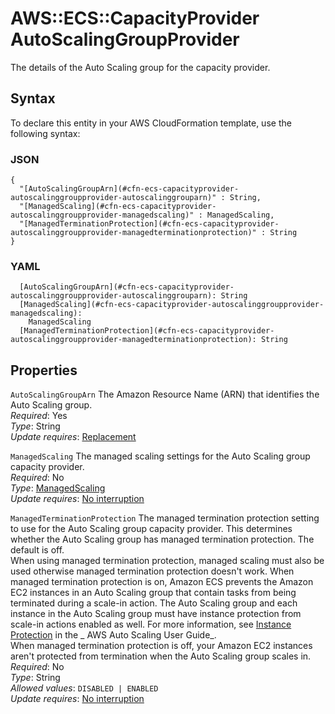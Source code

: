 # AWS::ECS::CapacityProvider AutoScalingGroupProvider<a name="aws-properties-ecs-capacityprovider-autoscalinggroupprovider"></a>

The details of the Auto Scaling group for the capacity provider\.

## Syntax<a name="aws-properties-ecs-capacityprovider-autoscalinggroupprovider-syntax"></a>

To declare this entity in your AWS CloudFormation template, use the following syntax:

### JSON<a name="aws-properties-ecs-capacityprovider-autoscalinggroupprovider-syntax.json"></a>

```
{
  "[AutoScalingGroupArn](#cfn-ecs-capacityprovider-autoscalinggroupprovider-autoscalinggrouparn)" : String,
  "[ManagedScaling](#cfn-ecs-capacityprovider-autoscalinggroupprovider-managedscaling)" : ManagedScaling,
  "[ManagedTerminationProtection](#cfn-ecs-capacityprovider-autoscalinggroupprovider-managedterminationprotection)" : String
}
```

### YAML<a name="aws-properties-ecs-capacityprovider-autoscalinggroupprovider-syntax.yaml"></a>

```
  [AutoScalingGroupArn](#cfn-ecs-capacityprovider-autoscalinggroupprovider-autoscalinggrouparn): String
  [ManagedScaling](#cfn-ecs-capacityprovider-autoscalinggroupprovider-managedscaling):
    ManagedScaling
  [ManagedTerminationProtection](#cfn-ecs-capacityprovider-autoscalinggroupprovider-managedterminationprotection): String
```

## Properties<a name="aws-properties-ecs-capacityprovider-autoscalinggroupprovider-properties"></a>

`AutoScalingGroupArn` <a name="cfn-ecs-capacityprovider-autoscalinggroupprovider-autoscalinggrouparn"></a>
The Amazon Resource Name \(ARN\) that identifies the Auto Scaling group\.  
_Required_: Yes  
_Type_: String  
_Update requires_: [Replacement](https://docs.aws.amazon.com/AWSCloudFormation/latest/UserGuide/using-cfn-updating-stacks-update-behaviors.html#update-replacement)

`ManagedScaling` <a name="cfn-ecs-capacityprovider-autoscalinggroupprovider-managedscaling"></a>
The managed scaling settings for the Auto Scaling group capacity provider\.  
_Required_: No  
_Type_: [ManagedScaling](aws-properties-ecs-capacityprovider-managedscaling.md)  
_Update requires_: [No interruption](https://docs.aws.amazon.com/AWSCloudFormation/latest/UserGuide/using-cfn-updating-stacks-update-behaviors.html#update-no-interrupt)

`ManagedTerminationProtection` <a name="cfn-ecs-capacityprovider-autoscalinggroupprovider-managedterminationprotection"></a>
The managed termination protection setting to use for the Auto Scaling group capacity provider\. This determines whether the Auto Scaling group has managed termination protection\. The default is off\.  
When using managed termination protection, managed scaling must also be used otherwise managed termination protection doesn't work\.
When managed termination protection is on, Amazon ECS prevents the Amazon EC2 instances in an Auto Scaling group that contain tasks from being terminated during a scale\-in action\. The Auto Scaling group and each instance in the Auto Scaling group must have instance protection from scale\-in actions enabled as well\. For more information, see [Instance Protection](https://docs.aws.amazon.com/autoscaling/ec2/userguide/as-instance-termination.html#instance-protection) in the _ AWS Auto Scaling User Guide_\.  
When managed termination protection is off, your Amazon EC2 instances aren't protected from termination when the Auto Scaling group scales in\.  
_Required_: No  
_Type_: String  
_Allowed values_: `DISABLED | ENABLED`  
_Update requires_: [No interruption](https://docs.aws.amazon.com/AWSCloudFormation/latest/UserGuide/using-cfn-updating-stacks-update-behaviors.html#update-no-interrupt)
